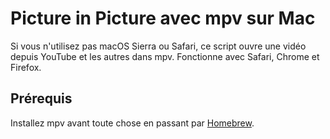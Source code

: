 # Picture in Picture avec mpv sur Mac

Si vous n'utilisez pas macOS Sierra ou Safari, ce script ouvre une vidéo depuis YouTube et les autres dans mpv. Fonctionne avec Safari, Chrome et Firefox.

## Prérequis

Installez mpv avant toute chose en passant par [Homebrew](http://brew.sh).
